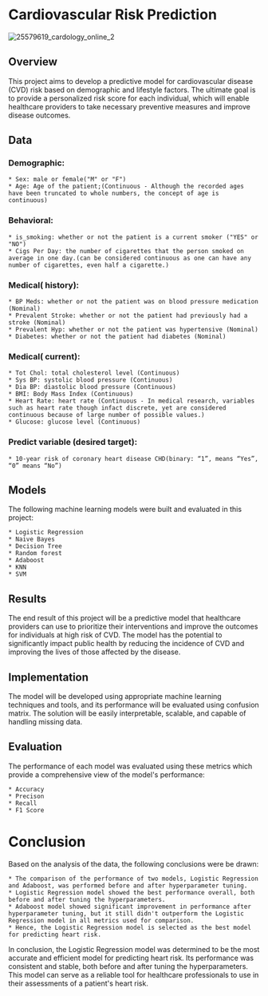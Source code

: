 
# Cardiovascular Risk Prediction

![25579619_cardology_online_2](https://user-images.githubusercontent.com/123230589/218189543-17ebc042-b82f-43de-a985-c7d6dba3a659.jpg)


## Overview
This project aims to develop a predictive model for cardiovascular disease (CVD) risk based on demographic and lifestyle factors. The ultimate goal is to provide a personalized risk score for each individual, which will enable healthcare providers to take necessary preventive measures and improve disease outcomes.

##  Data

### Demographic:
    * Sex: male or female("M" or "F")
    * Age: Age of the patient;(Continuous - Although the recorded ages have been truncated to whole numbers, the concept of age is continuous)
### Behavioral:
    * is_smoking: whether or not the patient is a current smoker ("YES" or "NO")
    * Cigs Per Day: the number of cigarettes that the person smoked on average in one day.(can be considered continuous as one can have any number of cigarettes, even half a cigarette.)
### Medical( history):
    * BP Meds: whether or not the patient was on blood pressure medication (Nominal)
    * Prevalent Stroke: whether or not the patient had previously had a stroke (Nominal)
    * Prevalent Hyp: whether or not the patient was hypertensive (Nominal)
    * Diabetes: whether or not the patient had diabetes (Nominal)
### Medical( current):
    * Tot Chol: total cholesterol level (Continuous)
    * Sys BP: systolic blood pressure (Continuous)
    * Dia BP: diastolic blood pressure (Continuous)
    * BMI: Body Mass Index (Continuous)
    * Heart Rate: heart rate (Continuous - In medical research, variables such as heart rate though infact discrete, yet are considered continuous because of large number of possible values.)
    * Glucose: glucose level (Continuous)
### Predict variable (desired target):
    * 10-year risk of coronary heart disease CHD(binary: “1”, means “Yes”, “0” means “No”)

## Models
The following machine learning models were built and evaluated in this project:

    * Logistic Regression
    * Naive Bayes 
    * Decision Tree
    * Random forest 
    * Adaboost
    * KNN
    * SVM

## Results
The end result of this project will be a predictive model that healthcare providers can use to prioritize their interventions and improve the outcomes for individuals at high risk of CVD. The model has the potential to significantly impact public health by reducing the incidence of CVD and improving the lives of those affected by the disease.

## Implementation
The model will be developed using appropriate machine learning techniques and tools, and its performance will be evaluated using confusion matrix. The solution will be easily interpretable, scalable, and capable of handling missing data.

## Evaluation
The performance of each model was evaluated using these metrics which provide a comprehensive view of the model's performance:

    * Accuracy
    * Precison 
    * Recall
    * F1 Score

# Conclusion
Based on the analysis of the data, the following conclusions were be drawn:


    * The comparison of the performance of two models, Logistic Regression and Adaboost, was performed before and after hyperparameter tuning.
    * Logistic Regression model showed the best performance overall, both before and after tuning the hyperparameters.
    * Adaboost model showed significant improvement in performance after hyperparameter tuning, but it still didn't outperform the Logistic Regression model in all metrics used for comparison.
    * Hence, the Logistic Regression model is selected as the best model for predicting heart risk.

In conclusion, the Logistic Regression model was determined to be the most accurate and efficient model for predicting heart risk. Its performance was consistent and stable, both before and after tuning the hyperparameters. This model can serve as a reliable tool for healthcare professionals to use in their assessments of a patient's heart risk.
